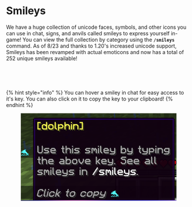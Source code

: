 # Smileys

We have a huge collection of unicode faces, symbols, and other icons you can use in chat, signs, and anvils called smileys to express yourself in-game! You can view the full collection by category using the **`/smileys`** command.  As of 8/23 and thanks to 1.20's increased unicode support, Smileys has been revamped with actual emoticons and now has a total of 252 unique smileys available!

<figure><img src="../../.gitbook/assets/smileys1.png" alt=""><figcaption></figcaption></figure>

<figure><img src="../../.gitbook/assets/image (4) (1).png" alt=""><figcaption></figcaption></figure>

{% hint style="info" %}
You can hover a smiley in chat for easy access to it's key. You can also click on it to copy the key to your clipboard!
{% endhint %}

<figure><img src="../../.gitbook/assets/image (1) (1) (1) (1) (1) (1).png" alt="" width="431"><figcaption></figcaption></figure>

